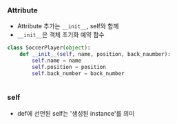 ### Attribute
- Attribute 추가는 `__init__`, self와 함께
- `__init__`은 객체 초기화 예약 함수

```python
class SoccerPlayer(object):
	def __init__(self, name, position, back_naumber):
		self.name = name
		self.position = position
		self.back_number = back_number
	
```

### self
- def에 선언된 self는 '생성된 instance'를 의미
